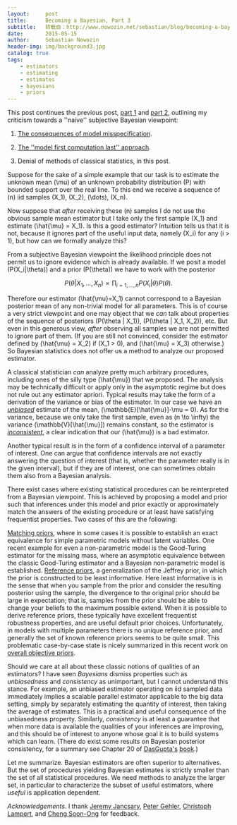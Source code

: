 ```yaml
---
layout:     post
title:      Becoming a Bayesian, Part 3
subtitle:   转载自：http://www.nowozin.net/sebastian/blog/becoming-a-bayesian-part-3.html
date:       2015-05-15
author:     Sebastian Nowozin
header-img: img/background3.jpg
catalog: true
tags:
    - estimators
    - estimating
    - estimates
    - bayesians
    - priors
---
```


This post continues the previous post, [part 1](http://www.nowozin.net/sebastian/blog/becoming-a-bayesian-part-1.html) and
[part 2](http://www.nowozin.net/sebastian/blog/becoming-a-bayesian-part-2.html),
outlining my criticism towards a ''naive'' subjective Bayesian viewpoint:

1. [The consequences of model misspecification](http://www.nowozin.net/sebastian/blog/becoming-a-bayesian-part-1.html).

1. [The ''model first computation last'' approach](http://www.nowozin.net/sebastian/blog/becoming-a-bayesian-part-2.html).

1. Denial of methods of classical statistics, in this post.


Suppose for the sake of a simple example that our task is to estimate the
unknown mean \(\mu\) of an unknown probability distribution \(P\) with bounded
support over the real line.
To this end we receive a sequence of \(n\) iid samples
\(X_1\), \(X_2\), \(\dots\), \(X_n\).

Now suppose that *after* receiving these \(n\) samples I do not use the obvious
sample mean estimator but I take only the first sample \(X_1\) and estimate
\(\hat{\mu} = X_1\).
Is this a good estimator?
Intuition tells us that it is not, because it ignores part of the useful input
data, namely \(X_i\) for any \(i > 1\), but how can we formally analyze this?

From a subjective Bayesian viewpoint the likelihood
principle
does not permit us to ignore evidence which is already available.
If we posit a model \(P(X_i|\theta)\) and a prior \(P(\theta)\) we have to work
with the posterior
 

$$P(\theta | X_1,\dots,X_n) \propto
 \prod_{i=1,\dots,n} P(X_i|\theta) P(\theta).$$


Therefore our estimator \(\hat{\mu}=X_1\) cannot correspond to a Bayesian
posterior mean of any non-trivial model for all parameters.
This is of course a very strict viewpoint and one may object that we
*can* talk about properties of the sequence of posteriors \(P(\theta | X_1)\),
\(P(\theta | X_1, X_2)\), etc.
But even in this generous view, *after* observing all samples we are not
permitted to ignore part of them. (If you are still not convinced, consider
the estimator defined by \(\hat{\mu} = X_2\) if \(X_1 > 0\), and \(\hat{\mu} = X_3\)
otherwise.)
So Bayesian statistics does not offer us a method to analyze our proposed
estimator.

A classical statistician *can* analyze pretty much arbitrary procedures,
including ones of the silly type \(\hat{\mu}\) that we proposed.
The analysis may be technically difficult or apply only in the asymptotic
regime but does not rule out any estimator apriori.
Typical results may take the form of a derivation of the variance or bias of
the estimator.
In our case we have an
[*unbiased*](http://en.wikipedia.org/wiki/Bias_of_an_estimator)
estimate of the mean, \(\mathbb{E}[\hat{\mu}]-\mu = 0\).
As for the variance, because we only take the first sample, even as \(n \to
\infty\) the variance \(\mathbb{V}[\hat{\mu}]\) remains constant, so the
estimator is
[*inconsistent*](http://en.wikipedia.org/wiki/Consistent_estimator), a clear
indication that our \(\hat{\mu}\) is a bad estimator.

Another typical result is in the form of a confidence
interval of a parameter of
interest.
One can argue that confidence intervals are not exactly answering the
question of
interest
(that is, whether the parameter really is in the given interval), but if they
are of interest, one can sometimes obtain them also from a Bayesian
analysis.

There exist cases where existing statistical procedures can be reinterpreted
from a Bayesian viewpoint. This is achieved by proposing a model and prior
such that inferences under this model and prior exactly or approximately match
the answers of the existing procedure or at least have satisfying frequentist
properties.
Two cases of this are the following:

[Matching priors](http://utstat.toronto.edu/pub/reid/research/vaneeden.pdf),
where in some cases it is possible to establish an exact equivalence for
simple parametric models without latent variables.
One recent example for even a non-parametric model is the Good-Turing estimator
for the missing mass, where an asymptotic
equivalence between the classic Good-Turing
estimator
and a Bayesian non-parametric model is established.
[Reference priors](http://projecteuclid.org/euclid.aos/1236693154), a
generalization of the Jeffrey prior, in which the prior is constructed to be
least informative. Here least informative is in the sense that when you
sample from the prior and consider the resulting posterior using the sample,
the divergence to the original prior should be large in expectation; that is,
samples from the prior should be able to change your beliefs to the maximum
possible extend. When it is possible to derive reference priors, these
typically have excellent frequentist robustness properties, and are useful
default prior choices.
Unfortunately, in models with multiple parameters there is no unique reference
prior, and generally the set of known reference
priors
seems to be quite small.
This problematic case-by-case state is nicely summarized in this recent work
on [overall objective priors](http://projecteuclid.org/euclid.ba/1422556416).

Should we care at all about these classic notions of qualities of an
estimators?
I have seen *Bayesians* dismiss properties such as *unbiasedness*
and *consistency* as unimportant, but I cannot understand this stance.
For example, an unbiased estimator operating on iid sampled data immediately
implies a scalable parallel estimator applicable to the big data setting,
simply by separately estimating the quantity of interest, then taking the
average of estimates. This is a practical and useful consequence of the
unbiasedness property. Similarly, *consistency* is at least a guarantee that
when more data is available the qualities of your inferences are improving,
and this should be of interest to anyone whose goal it is to build systems
which can learn. (There do exist some results on Bayesian posterior
consistency, for a summary see Chapter 20 of
[DasGupta's](http://www.stat.purdue.edu/~dasgupta)
[book](http://www.springer.com/mathematics/probability/book/978-0-387-75970-8).)

Let me summarize.
Bayesian estimators are often superior to alternatives.
But the set of procedures yielding Bayesian estimates is strictly smaller than
the set of all statistical procedures.
We need methods to analyze the larger set, in particular to characterize the
subset of useful estimators, where *useful* is application dependent.

*Acknowledgements*. I thank [Jeremy Jancsary](http://www.jancsary.net/),
[Peter Gehler](http://files.is.tue.mpg.de/pgehler),
[Christoph Lampert](http://pub.ist.ac.at/~chl), and
[Cheng Soon-Ong](http://www.ong-home.my/) for feedback.
